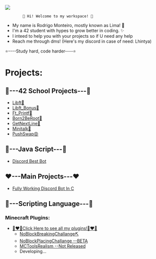 ![](https://komarev.com/ghpvc/?username=rode-lim&color=blue)



            🌟 Hi! Welcome to my workspace! 🌟

- My name is Rodrigo Monteiro, mostly known as Lima! 💫
- I'm a 42 student with hypes to grow better in coding. ✨
- I inteed to help you with your projects so if U need any help
- Reach me through dms!
(Here's my discord in case of need: Lhintya)

⭐️----Study hard, code harder----⭐️

# Projects:

## 🦾---42 School Projects---🦾

- [Libft🤚](https://github.com/rode-lim/Libft)
- [Libft_Bonus👋](https://github.com/rode-lim/bonus_libft)
- [Ft_Printf👐](https://github.com/rode-lim/ft_printf)
- [Born2BeRoot🧠](https://github.com/rode-lim/Born2beroot)
- [GetNextLine👀](https://github.com/rode-lim/Get_Next_Line)
- [Minitalk👻](https://github.com/rode-lim/minitalk)
- [PushSwap😡](https://github.com/rode-lim/push_swap)

## 🧨---Java Script---🧨

- [Discord Best Bot](https://github.com/rode-lim/discord-bot---Goddess-Of-Time)

## ❤️---Main Projects---❤️

- [Fully Working Discord Bot In C](https://github.com/rode-lim/DiscordBotV2)

## 👀---Scripting Language---👀

### Minecraft Plugins:
- [👩‍❤️‍👨Click Here to see all my plugins!👩‍❤️‍👨](https://github.com/rode-lim/MinecraftPlugins)
  - [NoBlockBreakingChallange⛏](https://github.com/rode-lim/MinecraftPlugins/tree/main/NoBlocks)
  - [NoBlockPlacingChallange --BETA](https://github.com/rode-lim/MinecraftPlugins/tree/main/NoBlockPlacement)
  - [MCToolsRealism --Not Released](https://github.com/rode-lim/MinecraftPlugins/tree/main/McTools)
  - Developing...
